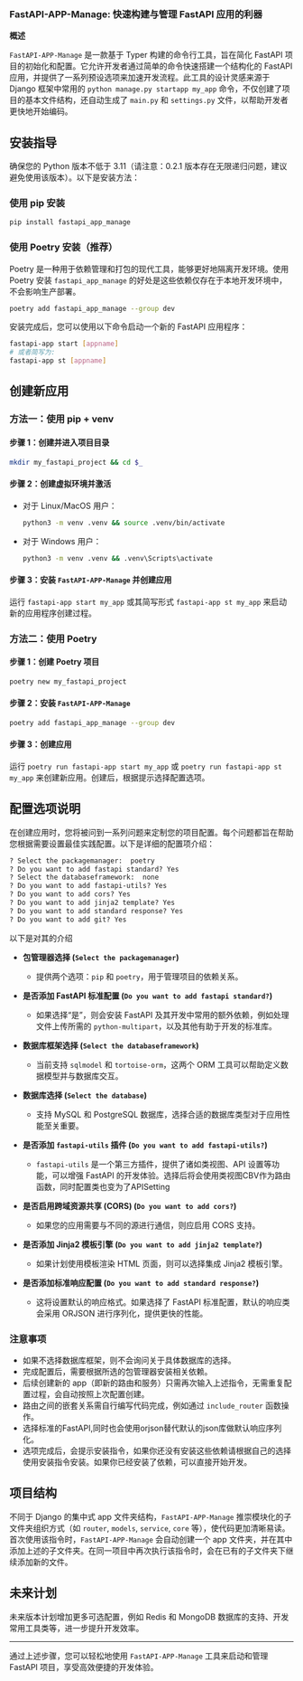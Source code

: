 ### FastAPI-APP-Manage: 快速构建与管理 FastAPI 应用的利器

**概述**

`FastAPI-APP-Manage` 是一款基于 Typer 构建的命令行工具，旨在简化 FastAPI 项目的初始化和配置。它允许开发者通过简单的命令快速搭建一个结构化的
FastAPI 应用，并提供了一系列预设选项来加速开发流程。此工具的设计灵感来源于 Django 框架中常用的
`python manage.py startapp my_app` 命令，不仅创建了项目的基本文件结构，还自动生成了 `main.py` 和 `settings.py`
文件，以帮助开发者更快地开始编码。

## 安装指导

确保您的 Python 版本不低于 3.11（请注意：0.2.1 版本存在无限递归问题，建议避免使用该版本）。以下是安装方法：

### 使用 pip 安装

```bash
pip install fastapi_app_manage
```

### 使用 Poetry 安装（推荐）

Poetry 是一种用于依赖管理和打包的现代工具，能够更好地隔离开发环境。使用 Poetry 安装 `fastapi_app_manage`
的好处是这些依赖仅存在于本地开发环境中，不会影响生产部署。

```bash
poetry add fastapi_app_manage --group dev
```

安装完成后，您可以使用以下命令启动一个新的 FastAPI 应用程序：

```bash
fastapi-app start [appname]
# 或者简写为:
fastapi-app st [appname]
```

## 创建新应用

### 方法一：使用 pip + venv

#### 步骤 1：创建并进入项目目录

```bash
mkdir my_fastapi_project && cd $_
```

#### 步骤 2：创建虚拟环境并激活

- 对于 Linux/MacOS 用户：

  ```bash
  python3 -m venv .venv && source .venv/bin/activate
  ```

- 对于 Windows 用户：

  ```bash
  python3 -m venv .venv && .venv\Scripts\activate
  ```

#### 步骤 3：安装 `FastAPI-APP-Manage` 并创建应用

运行 `fastapi-app start my_app` 或其简写形式 `fastapi-app st my_app` 来启动新的应用程序创建过程。

### 方法二：使用 Poetry

#### 步骤 1：创建 Poetry 项目

```bash
poetry new my_fastapi_project
```

#### 步骤 2：安装 `FastAPI-APP-Manage`

```bash
poetry add fastapi_app_manage --group dev
```

#### 步骤 3：创建应用

运行 `poetry run fastapi-app start my_app` 或 `poetry run fastapi-app st my_app` 来创建新应用。创建后，根据提示选择配置选项。

## 配置选项说明

在创建应用时，您将被问到一系列问题来定制您的项目配置。每个问题都旨在帮助您根据需要设置最佳实践配置。以下是详细的配置项介绍：

```markdown
? Select the packagemanager:  poetry
? Do you want to add fastapi standard? Yes
? Select the databaseframework:  none
? Do you want to add fastapi-utils? Yes
? Do you want to add cors? Yes
? Do you want to add jinja2 template? Yes
? Do you want to add standard response? Yes
? Do you want to add git? Yes
```

以下是对其的介绍

- **包管理器选择 (`Select the packagemanager`)**
    - 提供两个选项：`pip` 和 `poetry`，用于管理项目的依赖关系。

- **是否添加 FastAPI 标准配置 (`Do you want to add fastapi standard?`)**
    - 如果选择“是”，则会安装 FastAPI 及其开发中常用的额外依赖，例如处理文件上传所需的 `python-multipart`，以及其他有助于开发的标准库。

- **数据库框架选择 (`Select the databaseframework`)**
    - 当前支持 `sqlmodel` 和 `tortoise-orm`，这两个 ORM 工具可以帮助定义数据模型并与数据库交互。

- **数据库选择 (`Select the database`)**
    - 支持 MySQL 和 PostgreSQL 数据库，选择合适的数据库类型对于应用性能至关重要。

- **是否添加 `fastapi-utils` 插件 (`Do you want to add fastapi-utils?`)**
    - `fastapi-utils` 是一个第三方插件，提供了诸如类视图、API 设置等功能，可以增强 FastAPI
      的开发体验。选择后将会使用类视图CBV作为路由函数，同时配置类也变为了APISetting

- **是否启用跨域资源共享 (CORS) (`Do you want to add cors?`)**
    - 如果您的应用需要与不同的源进行通信，则应启用 CORS 支持。

- **是否添加 Jinja2 模板引擎 (`Do you want to add jinja2 template?`)**
    - 如果计划使用模板渲染 HTML 页面，则可以选择集成 Jinja2 模板引擎。

- **是否添加标准响应配置 (`Do you want to add standard response?`)**
    - 这将设置默认的响应格式。如果选择了 FastAPI 标准配置，默认的响应类会采用 ORJSON 进行序列化，提供更快的性能。

### 注意事项

- 如果不选择数据库框架，则不会询问关于具体数据库的选择。
- 完成配置后，需要根据所选的包管理器安装相关依赖。
- 后续创建新的 app（即新的路由和服务）只需再次输入上述指令，无需重复配置过程，会自动按照上次配置创建。
- 路由之间的嵌套关系需自行编写代码完成，例如通过 `include_router` 函数操作。
- 选择标准的FastAPI,同时也会使用orjson替代默认的json库做默认响应序列化。
- 选项完成后，会提示安装指令，如果你还没有安装这些依赖请根据自己的选择使用安装指令安装。如果你已经安装了依赖，可以直接开始开发。

## 项目结构

不同于 Django 的集中式 app 文件夹结构，`FastAPI-APP-Manage` 推崇模块化的子文件夹组织方式（如 `router`, `models`,
`service`, `core` 等），使代码更加清晰易读。首次使用该指令时，`FastAPI-APP-Manage` 会自动创建一个 app
文件夹，并在其中添加上述的子文件夹。在同一项目中再次执行该指令时，会在已有的子文件夹下继续添加新的文件。

## 未来计划

未来版本计划增加更多可选配置，例如 Redis 和 MongoDB 数据库的支持、开发常用工具类等，进一步提升开发效率。

---

通过上述步骤，您可以轻松地使用 `FastAPI-APP-Manage` 工具来启动和管理 FastAPI 项目，享受高效便捷的开发体验。




